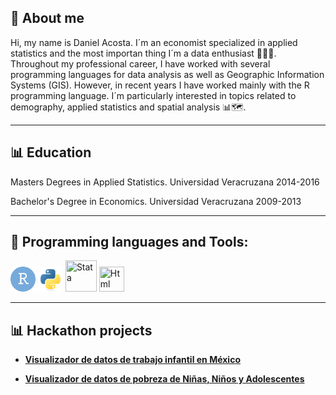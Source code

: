 
## 👋 About me

Hi, my name is Daniel Acosta. I´m an economist specialized in applied statistics and the most importan thing I´m a data enthusiast 👨🏻‍💻. Throughout my professional career, I have worked with several programming languages for data analysis as well as Geographic Information Systems (GIS). However, in recent years I have worked mainly with the R programming language. I´m particularly interested in topics related to demography, applied statistics and spatial analysis 📊🗺️. 

---

## 📊 Education

 Masters Degrees in Applied Statistics.
  Universidad Veracruzana
  2014-2016
  
 Bachelor's Degree in Economics.
  Universidad Veracruzana
  2009-2013

  ---

 <div align="left">
    <h2>🔨 Programming languages and Tools:</h3>
    <div>
        <img src="https://github.com/devicons/devicon/blob/master/icons/rstudio/rstudio-original.svg" title="R" **alt="R" width="40" height="40"/>
        <img src="https://github.com/devicons/devicon/blob/master/icons/python/python-original.svg" title="Python" **alt="Python" width="40" height="40"/>     
        <img src="https://cdn.jsdelivr.net/gh/devicons/devicon@latest/icons/stata/stata-original-wordmark.svg" title="Stata" **alt="Stata" width="50" height="50"/>         
        <img src="https://cdn.jsdelivr.net/gh/devicons/devicon@latest/icons/html5/html5-original.svg" title="Html" **alt="Html" width="40" height="40"/>
      </div>
</div>


          
---

## 📊 Hackathon projects

- **[Visualizador de datos de trabajo infantil en México](https://dacostageo.shinyapps.io/hackaton_2024/)**

- **[Visualizador de datos de pobreza de Niñas, Niños y Adolescentes](https://dacostageo.shinyapps.io/NNA_pobreza/)**
